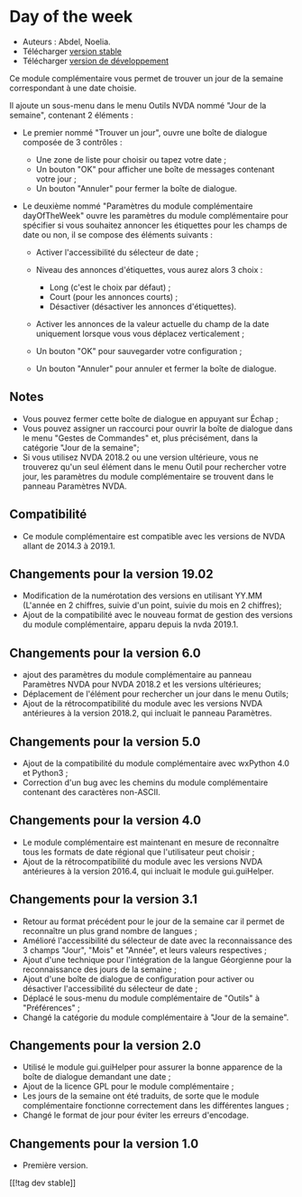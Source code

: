# Day of the week #

* Auteurs : Abdel, Noelia.
* Télécharger [version stable][1]
* Télécharger [version de développement][2]

Ce module complémentaire vous permet de trouver un jour de la semaine
correspondant à une date choisie.

Il ajoute un sous-menu dans le menu Outils NVDA nommé "Jour de la semaine",
contenant 2 éléments :

* Le premier nommé "Trouver un jour", ouvre une boîte de dialogue composée
  de 3 contrôles :

    * Une zone de liste pour choisir ou tapez votre date ;
    * Un bouton "OK" pour afficher une boîte de messages contenant votre
      jour ;
    * Un bouton "Annuler" pour fermer la boîte de dialogue.

* Le deuxième nommé "Paramètres du module complémentaire dayOfTheWeek" ouvre
  les paramètres du module complémentaire pour spécifier si vous souhaitez
  annoncer les étiquettes pour les champs de date ou non, il se compose des
  éléments suivants :

    * Activer l'accessibilité du sélecteur de date ;
    * Niveau des annonces d'étiquettes, vous aurez alors 3 choix :

        * Long (c'est le choix par défaut) ;
        * Court (pour les annonces courts) ;
        * Désactiver (désactiver les annonces d'étiquettes).

    * Activer les annonces de la valeur actuelle du champ de la date
      uniquement lorsque vous vous déplacez verticalement ;
    * Un bouton "OK" pour sauvegarder votre configuration ;
    * Un bouton "Annuler" pour annuler et fermer la boîte de dialogue.

## Notes ##

* Vous pouvez fermer cette boîte de dialogue en appuyant sur Échap ;
* Vous pouvez assigner un raccourci pour ouvrir la boîte de dialogue dans le
  menu "Gestes de Commandes" et, plus précisément, dans la catégorie "Jour
  de la semaine";
* Si vous utilisez NVDA 2018.2 ou une version ultérieure, vous ne trouverez
  qu'un seul élément dans le menu Outil pour rechercher votre jour, les
  paramètres du module complémentaire se trouvent dans le panneau Paramètres
  NVDA.

## Compatibilité ##

* Ce module complémentaire est compatible avec les versions de NVDA allant
  de 2014.3 à 2019.1.

## Changements pour la version 19.02 ##

* Modification de la numérotation des versions en utilisant YY.MM (L'année
  en 2 chiffres, suivie d'un point, suivie du mois en 2 chiffres);
* Ajout de la compatibilité avec le nouveau format de gestion des versions
  du module complémentaire, apparu depuis la nvda 2019.1.

## Changements pour la version 6.0 ##

* ajout des paramètres du module complémentaire au panneau Paramètres NVDA
  pour NVDA 2018.2 et les versions ultérieures;
* Déplacement de l'élément pour rechercher un jour dans le menu Outils;
* Ajout de la rétrocompatibilité du module avec les versions NVDA
  antérieures à la version 2018.2, qui incluait le panneau Paramètres.

## Changements pour la version 5.0 ##

* Ajout de la compatibilité du module complémentaire avec wxPython 4.0 et
  Python3 ;
* Correction d'un bug avec les chemins du module complémentaire contenant
  des caractères non-ASCII.

## Changements pour la version 4.0 ##

* Le module complémentaire est maintenant en mesure de reconnaître tous les
  formats de date régional que l'utilisateur peut choisir ;
* Ajout de la rétrocompatibilité du module avec les versions NVDA
  antérieures à la version 2016.4, qui incluait le module gui.guiHelper.

## Changements pour la version 3.1 ##

* Retour au format précédent pour le jour de la semaine car il permet de
  reconnaître un plus grand nombre de langues ;
* Amélioré l'accessibilité du sélecteur de date avec la reconnaissance des 3
  champs "Jour", "Mois" et "Année", et leurs valeurs respectives ;
* Ajout d'une technique pour l'intégration de la langue Géorgienne pour la
  reconnaissance des jours de la semaine ;
* Ajout d'une boîte de dialogue de configuration pour activer ou désactiver
  l'accessibilité du sélecteur de date ;
* Déplacé le sous-menu du module complémentaire de "Outils" à "Préférences"
  ;
* Changé la catégorie du module complémentaire à "Jour de la semaine".

## Changements pour la version 2.0 ##

* Utilisé le module gui.guiHelper pour assurer la bonne apparence de la
  boîte de dialogue demandant une date ;
* Ajout de la licence GPL pour le module complémentaire ;
* Les jours de la semaine ont été traduits, de sorte que le module
  complémentaire fonctionne correctement dans les différentes langues ;
* Changé le format de jour pour éviter les erreurs d'encodage.

## Changements pour la version 1.0 ##

* Première version.

[[!tag dev stable]]

[1]: https://addons.nvda-project.org/files/get.php?file=dw

[2]: https://addons.nvda-project.org/files/get.php?file=dw-dev
